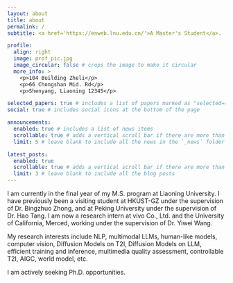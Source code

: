 ```yaml
---
layout: about
title: about
permalink: /
subtitle: <a href='https://enweb.lnu.edu.cn/'>A Master's Student</a>.

profile:
  align: right
  image: prof_pic.jpg
  image_circular: false # crops the image to make it circular
  more_info: >
    <p>104 Building Zheli</p>
    <p>66 Chongshan Mid. Rd</p>
    <p>Shenyang, Liaoning 12345</p>

selected_papers: true # includes a list of papers marked as "selected={true}"
social: true # includes social icons at the bottom of the page

announcements:
  enabled: true # includes a list of news items
  scrollable: true # adds a vertical scroll bar if there are more than 3 news items
  limit: 5 # leave blank to include all the news in the `_news` folder

latest_posts:
  enabled: true
  scrollable: true # adds a vertical scroll bar if there are more than 3 new posts items
  limit: 3 # leave blank to include all the blog posts
---
```


I am currently in the final year of my M.S. program at Liaoning University. I have previously been a visiting student at HKUST-GZ under the supervision of Dr. Bingzhuo Zhong, and at Peking University under the supervision of Dr. Hao Tang. I am now a research intern at vivo Co., Ltd. and the University of California, Merced, working under the supervision of Dr. Yiwei Wang.

My research interests include NLP, multimodal LLMs, human-like models, computer vision, Diffusion Models on T2I, Diffusion Models on LLM, efficient training and inference, multimedia quality assessment, controllable T2I, AIGC, world model, etc.

I am actively seeking Ph.D. opportunities.


